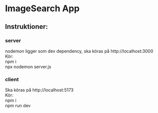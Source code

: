 # ImageSearch App

## Instruktioner:

### server

nodemon ligger som dev dependency, ska köras på http://localhost:3000  
Kör:  
npm i  
npx nodemon server.js

### client

Ska köras på http://localhost:5173  
Kör:  
npm i  
npm run dev
